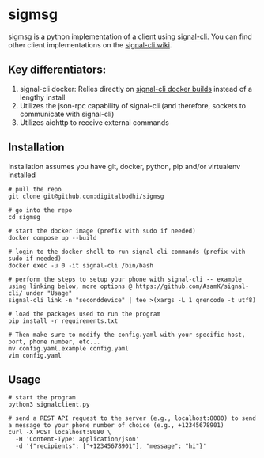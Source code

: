 # sigmsg
sigmsg is a python implementation of a client using [signal-cli](https://github.com/AsamK/signal-cli).  You can find other client implementations on the [signal-cli wiki](https://github.com/AsamK/signal-cli/wiki#signal-cli-scriptsexamples).  

## Key differentiators:
1. signal-cli docker: Relies directly on [signal-cli docker builds](https://gitlab.com/packaging/signal-cli/container_registry) instead of a lengthy install
2. Utilizes the json-rpc capability of signal-cli (and therefore, sockets to communicate with signal-cli)
3. Utilizes aiohttp to receive external commands

## Installation
Installation assumes you have git, docker, python, pip and/or virtualenv installed
```
# pull the repo
git clone git@github.com:digitalbodhi/sigmsg

# go into the repo
cd sigmsg

# start the docker image (prefix with sudo if needed)
docker compose up --build

# login to the docker shell to run signal-cli commands (prefix with sudo if needed)
docker exec -u 0 -it signal-cli /bin/bash

# perform the steps to setup your phone with signal-cli -- example using linking below, more options @ https://github.com/AsamK/signal-cli/ under "Usage"
signal-cli link -n "seconddevice" | tee >(xargs -L 1 qrencode -t utf8)

# load the packages used to run the program
pip install -r requirements.txt

# Then make sure to modify the config.yaml with your specific host, port, phone number, etc...
mv config.yaml.example config.yaml
vim config.yaml
```

## Usage
```
# start the program
python3 signalclient.py

# send a REST API request to the server (e.g., localhost:8080) to send a message to your phone number of choice (e.g., +12345678901)
curl -X POST localhost:8080 \
  -H 'Content-Type: application/json'
  -d '{"recipients": ["+12345678901"], "message": "hi"}'
```
